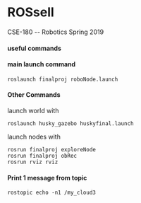 # ROSsell
CSE-180 -- Robotics Spring 2019

#### useful commands 

#### main launch command
```
roslaunch finalproj roboNode.launch
```




#### Other Commands


launch world with 

```
roslaunch husky_gazebo huskyfinal.launch
```

launch nodes with

```
rosrun finalproj exploreNode
rosrun finalproj obRec
rosrun rviz rviz
```


#### Print 1 message from topic
```
rostopic echo -n1 /my_cloud3
```
